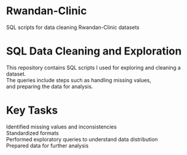 # Rwandan-Clinic
SQL scripts for data cleaning Rwandan-Clinic datasets

# SQL Data Cleaning and Exploration

This repository contains SQL scripts I used for exploring and cleaning a dataset.  
The queries include steps such as handling missing values,  
and preparing the data for analysis.
 

# Key Tasks
Identified missing values and inconsistencies  
Standardized formats  
Performed exploratory queries to understand data distribution  
Prepared data for further analysis  
